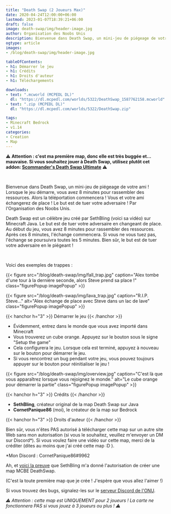 ```yaml
---
title: "Death Swap (2 Joueurs Max)"
date: 2020-04-24T12:00:00+06:00
lastmod: 2023-01-07T18:39:21+06:00
draft: false
image: death-swap/img/header-image.jpg
author: Organisation des Noobs Unis
description: Bienvenue dans Death Swap, un mini-jeu de piégeage de votre ami ! Lorsque le jeu démarre, vous avez 8 minutes pour rassembler des ressources. Alors la téléportation commencera ! Vous et votre ami échangerez de place ! Le but est de tuer votre adversaire ! Par l'Organisation des Noobs Unis.
ogtype: article
images:
- /blog/death-swap/img/header-image.jpg

tableOfContents:
- h1: Démarrer le jeu
- h1: Crédits
- h1: Droits d'auteur
- h1: Téléchargements

downloads:
- text: ".mcworld (MCPEDL DL)"
  dl: "https://dl.mcpedl.com/worlds/5322/DeathSwap_1587762158.mcworld"
- text: ".zip (MCPEDL DL)"
  dl: "https://dl.mcpedl.com/worlds/5322/DeathSwap.zip"

tags:
- Minecraft Bedrock
- v1.14
categories:
- Creation
- Map
---
```


⚠️ **Attention : c'est ma première map, donc elle est très buggée et... mauvaise. Si vous souhaitez jouer à Death Swap, utilisez plutôt cet addon: [Scommander's Death Swap Ultimate](https://mcpedl.com/deathswap-ultimate-addon/)** ⚠️

&nbsp;

Bienvenue dans Death Swap, un mini-jeu de piégeage de votre ami ! Lorsque le jeu démarre, vous avez 8 minutes pour rassembler des ressources. Alors la téléportation commencera ! Vous et votre ami échangerez de place ! Le but est de tuer votre adversaire ! Par l'Organisation des Noobs Unis.

Death Swap est un célèbre jeu créé par SethBling (voici sa vidéo) sur Minecraft Java. Le but est de tuer votre adversaire en changeant de place.
Au début du jeu, vous avez 8 minutes pour rassembler des ressources. Après ces 8 minutes, l'échange commencera. Si vous ne vous tuez pas, l'échange se poursuivra toutes les 5 minutes. Bien sûr, le but est de tuer votre adversaire en le piégeant !

&nbsp;

Voici des exemples de trappes :

{{< figure src="/blog/death-swap/img/fall_trap.jpg" caption="Alex tombe d'une tour à la dernière seconde, alors Steve prend sa place !" class="figurePopup imagePopup" >}}

{{< figure src="/blog/death-swap/img/lava_trap.jpg" caption="R.I.P. Steve..." alt="Alex échange de place avec Steve dans un lac de lave" class="figurePopup imagePopup" >}}

{{< hanchor h="3" >}}
Démarrer le jeu
{{< /hanchor >}}

- Évidemment, entrez dans le monde que vous avez importé dans Minecraft
- Vous trouverez un cube orange. Appuyez sur le bouton sous le signe "Setup the game"
- Cela configurera le jeu. Lorsque cela est terminé, appuyez à nouveau sur le bouton pour démarrer le jeu.
- Si vous rencontrez un bug pendant votre jeu, vous pouvez toujours appuyer sur le bouton pour réinitialiser le jeu !

{{< figure src="/blog/death-swap/img/overview.jpg" caption="C'est là que vous apparaîtrez lorsque vous rejoignez le monde." alt="Le cube orange pour démarrer la partie" class="figurePopup imagePopup" >}}

{{< hanchor h="3" >}}
Crédits
{{< /hanchor >}}

- **SethBling**, créateur original de la map Death Swap sur Java
- **CornetPanique86** (moi), le créateur de la map sur Bedrock

{{< hanchor h="3" >}}
Droits d'auteur
{{< /hanchor >}}

Bien sûr, vous n'êtes PAS autorisé à télécharger cette map sur un autre site Web sans mon autorisation (si vous le souhaitez, veuillez m'envoyer un DM sur Discord*). Si vous voulez faire une vidéo sur cette map, merci de la créditer (dites au moins que j'ai créé cette map :D ).

*Mon Discord : CornetPanique86#9962

Ah, et [voici la preuve](https://www.reddit.com/r/SethBlingSuggestions/comments/g5btc2/how_do_i_contact_sethbling_because_i_have_a/?utm_source=share&utm_medium=web2x&context=3) que SethBling m'a donné l'autorisation de créer une map MCBE DeathSwap.

(C'est la toute première map que je crée ! J'espère que vous allez l'aimer !)

Si vous trouvez des bugs, signalez-les sur le [serveur Discord de l'ONU](https://discord.gg/dJJyryc).

*⚠ Attention : cette map est UNIQUEMENT pour 2 joueurs ! La carte ne fonctionnera PAS si vous jouez à 3 joueurs ou plus ! ⚠*